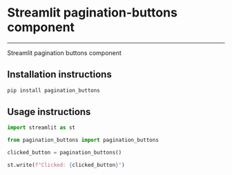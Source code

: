 # Streamlit pagination-buttons component

---

Streamlit pagination buttons component


## Installation instructions

```sh
pip install pagination_buttons
```

## Usage instructions

```python
import streamlit as st

from pagination_buttons import pagination_buttons

clicked_button = pagination_buttons()

st.write(f"Clicked: {clicked_button}")
```